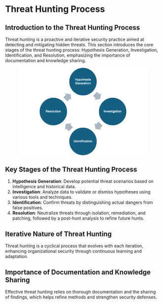 # Threat Hunting Process

## Introduction to the Threat Hunting Process

Threat hunting is a proactive and iterative security practice aimed at detecting and mitigating hidden threats. This section introduces the core stages of the threat hunting process: Hypothesis Generation, Investigation, Identification, and Resolution, emphasizing the importance of documentation and knowledge sharing.



<figure><img src="../../../.gitbook/assets/image (1).png" alt=""><figcaption></figcaption></figure>

## **Key Stages of the Threat Hunting Process**

1. **Hypothesis Generation**: Develop potential threat scenarios based on intelligence and historical data.
2. **Investigation**: Analyze data to validate or dismiss hypotheses using various tools and techniques.
3. **Identification**: Confirm threats by distinguishing actual dangers from false positives.
4. **Resolution**: Neutralize threats through isolation, remediation, and patching, followed by a post-hunt analysis to refine future hunts.

## **Iterative Nature of Threat Hunting**

Threat hunting is a cyclical process that evolves with each iteration, enhancing organizational security through continuous learning and adaptation.

## **Importance of Documentation and Knowledge Sharing**

Effective threat hunting relies on thorough documentation and the sharing of findings, which helps refine methods and strengthen security defenses.
